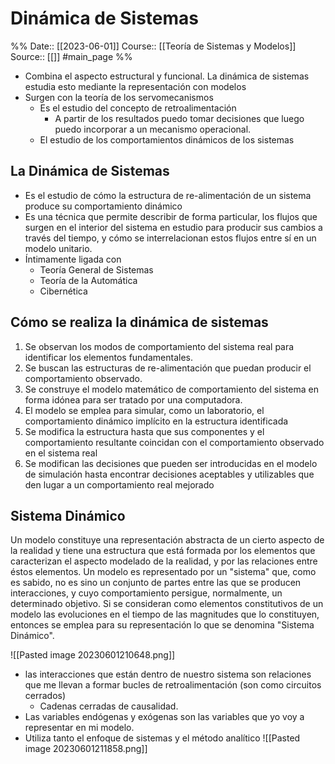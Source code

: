 # Dinámica de Sistemas

%%
Date:: [[2023-06-01]]
Course:: [[Teoría de Sistemas y Modelos]]
Source:: [[]]
#main_page 
%%

- Combina el aspecto estructural y funcional. La dinámica de sistemas estudia esto mediante la representación con modelos
- Surgen con la teoría de los servomecanismos
	- Es el estudio del concepto de retroalimentación 
		- A partir de los resultados puedo tomar decisiones que luego puedo incorporar a un mecanismo operacional.
	- El estudio de los comportamientos dinámicos de los sistemas

## La Dinámica de Sistemas
- Es el estudio de cómo la estructura de re-alimentación de un sistema produce su comportamiento dinámico
- Es una técnica que permite describir de forma particular, los flujos que surgen en el interior del sistema en estudio para producir sus cambios a través del tiempo, y cómo se interrelacionan estos flujos entre sí en un modelo unitario.
- Íntimamente ligada con 
	- Teoría General de Sistemas
	- Teoría de la Automática
	- Cibernética


## Cómo se realiza la dinámica de sistemas
1. Se observan los modos de comportamiento del sistema real para identificar los elementos fundamentales.
2. Se buscan las estructuras de re-alimentación que puedan producir el comportamiento observado.
3. Se construye el modelo matemático de comportamiento del sistema en forma idónea para ser tratado por una computadora.
4. El modelo se emplea para simular, como un laboratorio, el comportamiento dinámico implícito en la estructura identificada
5. Se modifica la estructura hasta que sus componentes y el comportamiento resultante coincidan con el comportamiento observado en el sistema real
6. Se modifican las decisiones que pueden ser introducidas en el modelo de simulación hasta encontrar decisiones aceptables y utilizables que den lugar a un comportamiento real mejorado


## Sistema Dinámico
Un modelo constituye una representación abstracta de un cierto aspecto de la realidad y tiene una estructura que está formada por los elementos que caracterizan el aspecto modelado de la realidad, y por las relaciones entre éstos elementos. Un modelo es representado por un "sistema" que, como es sabido, no es sino un conjunto de partes entre las que se producen interacciones, y cuyo comportamiento persigue, normalmente, un determinado objetivo. Si se consideran como elementos constitutivos de un modelo las evoluciones en el tiempo de las magnitudes que lo constituyen, entonces se emplea para su representación lo que se denomina "Sistema Dinámico".

![[Pasted image 20230601210648.png]]
- las interacciones que están dentro de nuestro sistema son relaciones que me llevan a formar bucles de retroalimentación (son como circuitos cerrados)
	- Cadenas cerradas de causalidad.
- Las variables endógenas y exógenas son las variables que yo voy a representar en mi modelo.
- Utiliza tanto el enfoque de sistemas y el método analítico ![[Pasted image 20230601211858.png]]